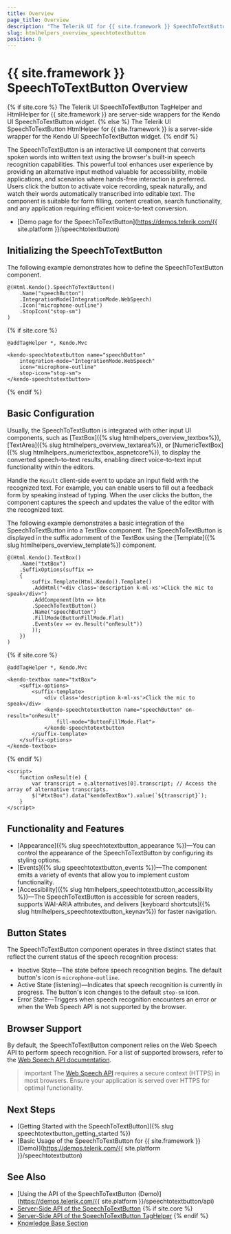 ```yaml
---
title: Overview
page_title: Overview
description: "The Telerik UI for {{ site.framework }} SpeechToTextButton component automatically transforms voice input into written text."
slug: htmlhelpers_overview_speechtotextbutton
position: 0
---
```


# {{ site.framework }} SpeechToTextButton Overview

{% if site.core %}
The Telerik UI SpeechToTextButton TagHelper and HtmlHelper for {{ site.framework }} are server-side wrappers for the Kendo UI SpeechToTextButton widget.
{% else %}
The Telerik UI SpeechToTextButton HtmlHelper for {{ site.framework }} is a server-side wrapper for the Kendo UI SpeechToTextButton widget.
{% endif %}

The SpeechToTextButton is an interactive UI component that converts spoken words into written text using the browser's built-in speech recognition capabilities. This powerful tool enhances user experience by providing an alternative input method valuable for accessibility, mobile applications, and scenarios where hands-free interaction is preferred. Users click the button to activate voice recording, speak naturally, and watch their words automatically transcribed into editable text. The component is suitable for form filling, content creation, search functionality, and any application requiring efficient voice-to-text conversion.

* [Demo page for the SpeechToTextButton](https://demos.telerik.com/{{ site.platform }}/speechtotextbutton)

## Initializing the SpeechToTextButton

The following example demonstrates how to define the SpeechToTextButton component.

```HtmlHelper
@(Html.Kendo().SpeechToTextButton()
    .Name("speechButton")
    .IntegrationMode(IntegrationMode.WebSpeech)
    .Icon("microphone-outline")
    .StopIcon("stop-sm")
)
```
{% if site.core %}
```TagHelper
@addTagHelper *, Kendo.Mvc

<kendo-speechtotextbutton name="speechButton"
    integration-mode="IntegrationMode.WebSpeech"
    icon="microphone-outline"
    stop-icon="stop-sm">
</kendo-speechtotextbutton>
```
{% endif %}

## Basic Configuration

Usually, the SpeechToTextButton is integrated with other input UI components, such as [TextBox]({% slug htmlhelpers_overview_textbox%}), [TextArea]({% slug htmlhelpers_overview_textarea%}), or [NumericTextBox]({% slug htmlhelpers_numerictextbox_aspnetcore%}), to display the converted speech-to-text results, enabling direct voice-to-text input functionality within the editors.

Handle the `Result` client-side event to update an input field with the recognized text. For example, you can enable users to fill out a feedback form by speaking instead of typing. When the user clicks the button, the component captures the speech and updates the value of the editor with the recognized text.

The following example demonstrates a basic integration of the SpeechToTextButton into a TextBox component. The SpeechToTextButton is displayed in the suffix adornment of the TextBox using the [Template]({% slug htmlhelpers_overview_template%}) component.

```HtmlHelper
@(Html.Kendo().TextBox()
    .Name("txtBox")
    .SuffixOptions(suffix =>
    {
        suffix.Template(Html.Kendo().Template()
        .AddHtml("<div class='description k-ml-xs'>Click the mic to speak</div>")
        .AddComponent(btn => btn
        .SpeechToTextButton()
        .Name("speechButton")
        .FillMode(ButtonFillMode.Flat)
        .Events(ev => ev.Result("onResult"))
        ));
    })
)
```
{% if site.core %}
```TagHelper
@addTagHelper *, Kendo.Mvc

<kendo-textbox name="txtBox">
    <suffix-options>
        <suffix-template>
            <div class='description k-ml-xs'>Click the mic to speak</div>
            <kendo-speechtotextbutton name="speechButton" on-result="onResult"
                fill-mode="ButtonFillMode.Flat">
            </kendo-speechtotextbutton
        </suffix-template>
    </suffix-options>
</kendo-textbox>
```
{% endif %}
```JS Scripts
<script>
    function onResult(e) {
        var transcript = e.alternatives[0].transcript; // Access the array of alternative transcripts. 
        $("#txtBox").data("kendoTextBox").value(`${transcript}`);
    }
</script>
```

## Functionality and Features

* [Appearance]({% slug speechtotextbutton_appearance %})&mdash;You can control the appearance of the SpeechToTextButton by configuring its styling options.
* [Events]({% slug speechtotextbutton_events %})&mdash;The component emits a variety of events that allow you to implement custom functionality.
* [Accessibility]({% slug htmlhelpers_speechtotextbutton_accessibility %})&mdash;The SpeechToTextButton is accessible for screen readers, supports WAI-ARIA attributes, and delivers [keyboard shortcuts]({% slug htmlhelpers_speechtotextbutton_keynav%}) for faster navigation.

## Button States

The SpeechToTextButton component operates in three distinct states that reflect the current status of the speech recognition process:

* Inactive State&mdash;The state before speech recognition begins. The default button's icon is `microphone-outline`.
* Active State (listening)&mdash;Indicates that speech recognition is currently in progress. The button's icon changes to the default `stop-sm` icon.
* Error State&mdash;Triggers when speech recognition encounters an error or when the Web Speech API is not supported by the browser.

## Browser Support

By default, the SpeechToTextButton component relies on the Web Speech API to perform speech recognition. For a list of supported browsers, refer to the [Web Speech API documentation](https://developer.mozilla.org/en-US/docs/Web/API/Web_Speech_API#browser_compatibility).

>important The [Web Speech API](https://developer.mozilla.org/en-US/docs/Web/API/Web_Speech_API) requires a secure context (HTTPS) in most browsers. Ensure your application is served over HTTPS for optimal functionality.

## Next Steps

* [Getting Started with the SpeechToTextButton]({% slug speechtotextbutton_getting_started %})
* [Basic Usage of the SpeechToTextButton for {{ site.framework }} (Demo)](https://demos.telerik.com/{{ site.platform }}/speechtotextbutton)

## See Also

* [Using the API of the SpeechToTextButton (Demo)](https://demos.telerik.com/{{ site.platform }}/speechtotextbutton/api)
* [Server-Side API of the SpeechToTextButton](/api/speechtotextbutton)
{% if site.core %}
* [Server-Side API of the SpeechToTextButton TagHelper](/api/taghelpers/speechtotextbutton)
{% endif %}
* [Knowledge Base Section](/knowledge-base)
